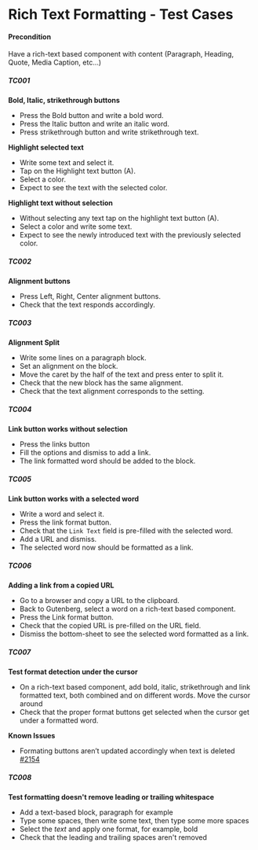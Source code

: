 
# Rich Text Formatting - Test Cases

#### **Precondition**

Have a rich-text based component with content (Paragraph, Heading, Quote, Media Caption, etc...)

##### TC001

**Bold, Italic, strikethrough buttons**

- Press the Bold button and write a bold word.
- Press the Italic button and write an italic word.
- Press strikethrough button and write strikethrough text.

**Highlight selected text**

- Write some text and select it.
- Tap on the Highlight text button (A).
- Select a color.
- Expect to see the text with the selected color.

**Highlight text without selection**

- Without selecting any text tap on the highlight text button (A).
- Select a color and write some text.
- Expect to see the newly introduced text with the previously selected color.


##### TC002

**Alignment buttons**

- Press Left, Right, Center alignment buttons.
- Check that the text responds accordingly.


##### TC003

**Alignment Split**

- Write some lines on a paragraph block.
- Set an alignment on the block.
- Move the caret by the half of the text and press enter to split it.
- Check that the new block has the same alignment.
- Check that the text alignment corresponds to the setting.


##### TC004

**Link button works without selection**

- Press the links button 
- Fill the options and dismiss to add a link.
- The link formatted word should be added to the block.


##### TC005

**Link button works with a selected word**

- Write a word and select it.
- Press the link format button.
- Check that the `Link Text` field is pre-filled with the selected word.
- Add a URL and dismiss.
- The selected word now should be formatted as a link.


##### TC006

**Adding a link from a copied URL**

- Go to a browser and copy a URL to the clipboard.
- Back to Gutenberg, select a word on a rich-text based component.
- Press the Link format button.
- Check that the copied URL is pre-filled on the URL field.
- Dismiss the bottom-sheet to see the selected word formatted as a link.


##### TC007

**Test format detection under the cursor**

- On a rich-text based component, add bold, italic, strikethrough and link formatted text, both combined and on different words.
Move the cursor around
- Check that the proper format buttons get selected when the cursor get under a formatted word.


**Known Issues**
- Formating buttons aren’t updated accordingly when text is deleted [#2154](https://github.com/wordpress-mobile/gutenberg-mobile/issues/2154)

##### TC008

**Test formatting doesn't remove leading or trailing whitespace**

- Add a text-based block, paragraph for example
- Type some spaces, then write some text, then type some more spaces
- Select the _text_ and apply one format, for example, bold
- Check that the leading and trailing spaces aren't removed 
